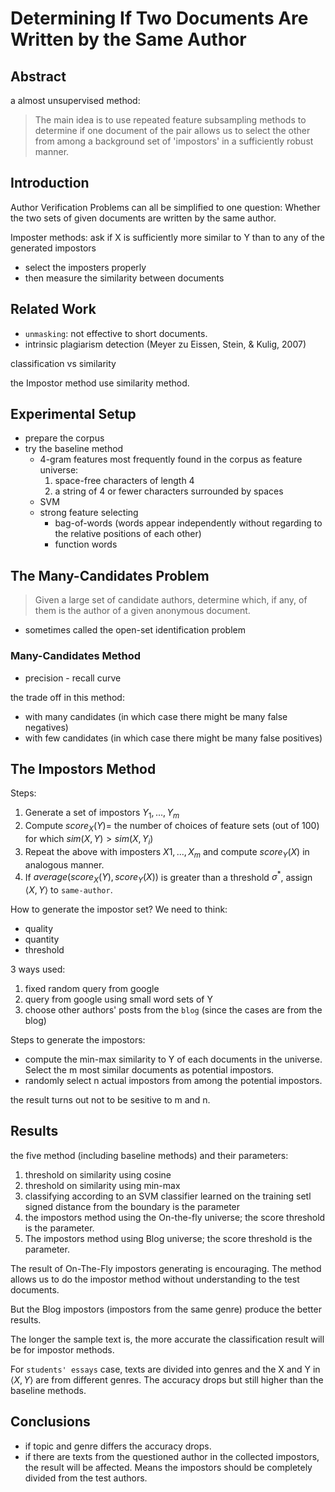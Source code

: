 # Determining If Two Documents Are Written by the Same Author

## Abstract

a almost unsupervised method:

> The main idea is to use repeated feature subsampling methods to determine if one document of the pair allows us to select the other from among a background set of 'impostors' in a sufficiently robust manner.

## Introduction

Author Verification Problems can all be simplified to one question: Whether the two sets of given documents are written by the same author.

Imposter methods: ask if X is sufficiently more similar to Y than to any of the generated impostors

- select the imposters properly
- then measure the similarity between documents

## Related Work

- `unmasking`: not effective to short documents.
- intrinsic plagiarism detection (Meyer zu Eissen, Stein, & Kulig, 2007)

classification vs similarity

the Impostor method use similarity method.

## Experimental Setup

- prepare the corpus
- try the baseline method
  - 4-gram features most frequently found in the corpus as feature universe:
    1. space-free characters of length 4
    2. a string of 4 or fewer characters surrounded by spaces
  - SVM
  - strong feature selecting
    - bag-of-words (words appear independently without regarding to the relative positions of each other)
    - function words

## The Many-Candidates Problem

> Given a large set of candidate authors, determine which, if any, of them is the author of a given anonymous document.

- sometimes called the open-set identification problem

### Many-Candidates Method

- precision - recall curve

the trade off in this method:

- with many candidates (in which case there might be many false negatives)
- with few candidates (in which case there might be many false positives)

## The Impostors Method

Steps:

1. Generate a set of impostors $Y_1, ..., Y_m$
2. Compute $score_X(Y) =$ the number of choices of feature sets (out of 100) for which $sim(X, Y) > sim(X, Y_i)$
3. Repeat the above with imposters $X1, ..., X_m$ and compute $score_Y(X)$ in analogous manner.
4. If $average(score_X(Y), score_Y(X))$ is greater than a threshold $\sigma^*$, assign $\left<X, Y\right>$ to `same-author`.

How to generate the impostor set? We need to think:

- quality
- quantity
- threshold

3 ways used:

1. fixed random query from google
2. query from google using small word sets of Y
3. choose other authors' posts from the `blog` (since the cases are from the blog)

Steps to generate the impostors:

- compute the min-max similarity to Y of each documents in the universe. Select the m most similar documents as potential impostors.
- randomly select n actual impostors from among the potential impostors.

the result turns out not to be sesitive to m and n.

## Results

the five method (including baseline methods) and their parameters:

1. threshold on similarity using cosine
2. threshold on similarity using min-max
3. classifying according to an SVM classifier learned on the training setl signed distance from the boundary is the parameter
4. the impostors method using the On-the-fly universe; the score threshold is the parameter.
5. The impostors method using Blog universe; the score threshold is the parameter.

The result of On-The-Fly impostors generating is encouraging. The method allows us to do the impostor method without understanding to the test documents.

But the Blog impostors (impostors from the same genre) produce the better results.

The longer the sample text is, the more accurate the classification result will be for impostor methods.

For `students' essays` case, texts are divided into genres and the X and Y in $\left<X,Y\right>$ are from different genres. The accuracy drops but still higher than the baseline methods.

## Conclusions

- if topic and genre differs the accuracy drops.
- if there are texts from the questioned author in the collected impostors, the result will be affected. Means the impostors should be completely divided from the test authors.
